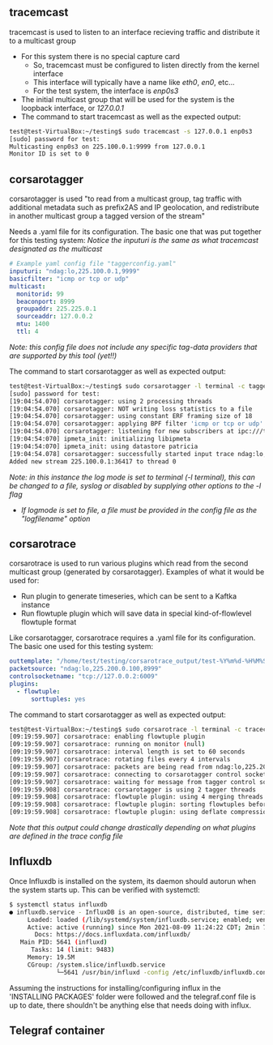 ## tracemcast
tracemcast is used to listen to an interface recieving traffic and distribute it to a multicast group
- For this system there is no special capture card
	- So, tracemcast must be configured to listen directly from the kernel interface
	- This interface will typically have a name like *eth0*, *en0*, etc...
	- For the test system, the interface is *enp0s3*
- The initial multicast group that will be used for the system is the loopback interface, or *127.0.0.1*
- The command to start tracemcast as well as the expected output:

```bash
test@test-VirtualBox:~/testing$ sudo tracemcast -s 127.0.0.1 enp0s3
[sudo] password for test: 
Multicasting enp0s3 on 225.100.0.1:9999 from 127.0.0.1
Monitor ID is set to 0
```

## corsarotagger
corsarotagger is used "to read from a multicast group, tag traffic with additional metadata such as prefix2AS and IP geolocation, and redistribute in another multicast group a tagged version of the stream"

Needs a .yaml file for its configuration. The basic one that was put together for this testing system:
*Notice the inputuri is the same as what tracemcast designated as the multicast*
```yaml
# Example yaml config file "taggerconfig.yaml"
inputuri: "ndag:lo,225.100.0.1,9999"
basicfilter: "icmp or tcp or udp"
multicast:
  monitorid: 99
  beaconport: 8999
  groupaddr: 225.225.0.1
  sourceaddr: 127.0.0.2
  mtu: 1400
  ttl: 4
```
*Note: this config file does not include any specific tag-data providers that are supported by this tool (yet!!)*

The command to start corsarotagger as well as expected output:
```bash
test@test-VirtualBox:~/testing$ sudo corsarotagger -l terminal -c taggerconfig.yaml 
[sudo] password for test: 
[19:04:54.070] corsarotagger: using 2 processing threads
[19:04:54.070] corsarotagger: NOT writing loss statistics to a file
[19:04:54.070] corsarotagger: using constant ERF framing size of 18
[19:04:54.070] corsarotagger: applying BPF filter 'icmp or tcp or udp'
[19:04:54.070] corsarotagger: listening for new subscribers at ipc:///tmp/corsarotagger-control
[19:04:54:070] ipmeta_init: initializing libipmeta
[19:04:54:070] ipmeta_init: using datastore patricia
[19:04:54.078] corsarotagger: successfully started input trace ndag:lo,225.100.0.1,9999
Added new stream 225.100.0.1:36417 to thread 0
```
*Note: in this instance the log mode is set to terminal (-l terminal), this can be changed to a file, syslog or disabled by supplying other options to the -l flag*
-  *If logmode is set to file, a file must be provided in the config file as the "logfilename" option*


## corsarotrace
corsarotrace is used to run various plugins which read from the second multicast group (generated by corsarotagger). Examples of what it would be used for:
- Run plugin to generate timeseries, which can be sent to a Kaftka instance
- Run flowtuple plugin which will save data in special kind-of-flowlevel flowtuple format

Like corsarotagger, corsarotrace requires a .yaml file for its configuration. The basic one used for this testing system:

```yaml
outtemplate: "/home/test/testing/corsarotrace_output/test-%Y%m%d-%H%M%S"
packetsource: "ndag:lo,225.200.0.100,8999"
controlsocketname: "tcp://127.0.0.2:6009"
plugins:
  - flowtuple:
      sorttuples: yes
```
The command to start corsarotagger as well as expected output:
```bash
test@test-VirtualBox:~/testing$ sudo corsarotrace -l terminal -c traceconfig.yaml 
[09:19:59.907] corsarotrace: enabling flowtuple plugin
[09:19:59.907] corsarotrace: running on monitor (null)
[09:19:59.907] corsarotrace: interval length is set to 60 seconds
[09:19:59.907] corsarotrace: rotating files every 4 intervals
[09:19:59.907] corsarotrace: packets are being read from ndag:lo,225.200.0.100,8999
[09:19:59.907] corsarotrace: connecting to corsarotagger control socket: tcp://127.0.0.2:6009
[09:19:59.907] corsarotrace: waiting for message from tagger control socket...
[09:19:59.908] corsarotrace: corsarotagger is using 2 tagger threads
[09:19:59.908] corsarotrace: flowtuple plugin: using 4 merging threads
[09:19:59.908] corsarotrace: flowtuple plugin: sorting flowtuples before output
[09:19:59.908] corsarotrace: flowtuple plugin: using deflate compression for avro output
```
*Note that this output could change drastically depending on what plugins are defined in the trace config file*

## Influxdb
Once Influxdb is installed on the system, its daemon should autorun when the system starts up. This can be verified with systemctl:
```bash
$ systemctl status influxdb
● influxdb.service - InfluxDB is an open-source, distributed, time series database
     Loaded: loaded (/lib/systemd/system/influxdb.service; enabled; vendor preset: enabled)
     Active: active (running) since Mon 2021-08-09 11:24:22 CDT; 2min 7s ago
       Docs: https://docs.influxdata.com/influxdb/
   Main PID: 5641 (influxd)
      Tasks: 14 (limit: 9483)
     Memory: 19.5M
     CGroup: /system.slice/influxdb.service
             └─5641 /usr/bin/influxd -config /etc/influxdb/influxdb.conf
```
Assuming the instructions for installing/configuring influx in the 'INSTALLING PACKAGES'  folder were followed and the telegraf.conf file is up to date, there shouldn't be anything else that needs doing with influx. 

## Telegraf container

